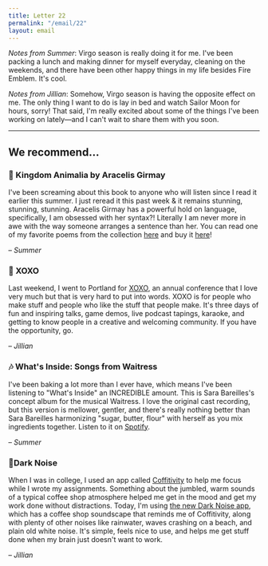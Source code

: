 ```yaml
---
title: Letter 22
permalink: "/email/22"
layout: email
---
```


_Notes from Summer_: Virgo season is really doing it for me. I've been packing a lunch and making dinner for myself everyday, cleaning on the weekends, and there have been other happy things in my life besides Fire Emblem. It's cool.

_Notes from Jillian_: Somehow, Virgo season is having the opposite effect on me. The only thing I want to do is lay in bed and watch Sailor Moon for hours, sorry! That said, I'm really excited about some of the things I've been working on lately—and I can't wait to share them with you soon.

<hr>

## We recommend...

### 📖 Kingdom Animalia by Aracelis Girmay

I've been screaming about this book to anyone who will listen since I read it earlier this summer. I just reread it this past week & it remains stunning, stunning, stunning. Aracelis Girmay has a powerful hold on language, specifically, I am obsessed with her syntax?! Literally I am never more in awe with the way someone arranges a sentence than her. You can read one of my favorite poems from the collection [here](https://www.poetryfoundation.org/poems/56717/st-elizabeth) and buy it [here](https://www.indiebound.org/book/9780140559965?aff=PublishersWeekly)!

– _Summer_

### 🎉 XOXO

Last weekend, I went to Portland for [XOXO](https://xoxofest.com/), an annual conference that I love very much but that is very hard to put into words. XOXO is for people who make stuff and people who like the stuff that people make. It's three days of fun and inspiring talks, game demos, live podcast tapings, karaoke, and getting to know people in a creative and welcoming community. If you have the opportunity, go.

– _Jillian_

### 🎶 What's Inside: Songs from Waitress

I've been baking a lot more than I ever have, which means I've been listening to "What's Inside" an INCREDIBLE amount. This is Sara Bareilles's concept album for the musical Waitress. I love the original cast recording, but this version is mellower, gentler, and there's really nothing better than Sara Bareilles harmonizing "sugar, butter, flour" with herself as you mix ingredients together. Listen to it on [Spotify](https://open.spotify.com/album/1s6codM2ZAB008t9GTyaEk?si=NycrgRtvQwaS6PM5IC_1EA).

– _Summer_

### 📱Dark Noise

When I was in college, I used an app called [Coffitivity](https://coffitivity.com/) to help me focus while I wrote my assignments. Something about the jumbled, warm sounds of a typical coffee shop atmosphere helped me get in the mood and get my work done without distractions. Today, I'm using [the new Dark Noise app](https://darknoise.app/), which has a coffee shop soundscape that reminds me of Coffitivity, along with plenty of other noises like rainwater, waves crashing on a beach, and plain old white noise. It's simple, feels nice to use, and helps me get stuff done when my brain just doesn't want to work.

– _Jillian_
